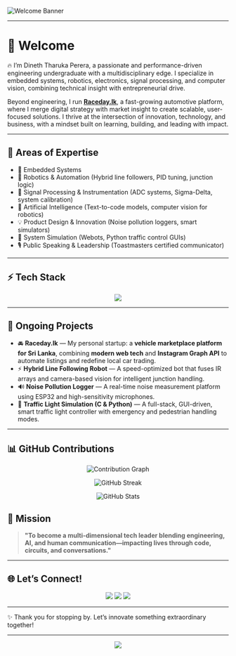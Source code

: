 ![Welcome Banner](https://readme-typing-svg.demolab.com?font=Fira+Code\&weight=700\&size=24\&pause=1000\&center=true\&vCenter=true\&width=800\&lines=Hi%2C+I'm+Dineth+Perera!;Electronics+Engineer+%7C+Robotics+Innovator)

---

# 👋 Welcome 

🔥 
I’m Dineth Tharuka Perera, a passionate and performance-driven engineering undergraduate with a multidisciplinary edge. I specialize in embedded systems, robotics, electronics, signal processing, and computer vision, combining technical insight with entrepreneurial drive.

Beyond engineering, I run **[Raceday.lk](https://instagram.com/racedaylk)**, a fast-growing automotive platform, where I merge digital strategy with market insight to create scalable, user-focused solutions. I thrive at the intersection of innovation, technology, and business, with a mindset built on learning, building, and leading with impact.

---

## 🧠 Areas of Expertise

* 🤖 Embedded Systems 
* 🧭 Robotics & Automation (Hybrid line followers, PID tuning, junction logic)
* 📡 Signal Processing & Instrumentation (ADC systems, Sigma-Delta, system calibration)
* 🧠 Artificial Intelligence (Text-to-code models, computer vision for robotics)
* 💡 Product Design & Innovation (Noise pollution loggers, smart simulators)
* 🧩 System Simulation (Webots, Python traffic control GUIs)
* 🎙️ Public Speaking & Leadership (Toastmasters certified communicator)

---


## ⚡ Tech Stack  

<p align="center">
  <img src="https://skillicons.dev/icons?i=c,cpp,python,js,matlab,arduino,raspberrypi,linux,tensorflow,git,github,vscode" />
</p>

---

## 🚀 Ongoing Projects

* 🚘 **Raceday.lk** — My personal startup: a **vehicle marketplace platform for Sri Lanka**, combining **modern web tech** and **Instagram Graph API** to automate listings and redefine local car trading.
* ⚡ **Hybrid Line Following Robot** — A speed-optimized bot that fuses IR arrays and camera-based vision for intelligent junction handling.
* 🔊 **Noise Pollution Logger** — A real-time noise measurement platform using ESP32 and high-sensitivity microphones.
* 🚦 **Traffic Light Simulation (C & Python)** — A full-stack, GUI-driven, smart traffic light controller with emergency and pedestrian handling modes.

---

## 📊 GitHub Contributions

<p align="center">
  <img src="https://github-readme-activity-graph.vercel.app/graph?username=dineth14&bg_color=0d1117&color=00e7ff&line=00e7ff&point=ffffff&area=true&hide_border=true" alt="Contribution Graph"/>
</p>

<p align="center">
  <img src="https://github-readme-streak-stats.herokuapp.com?user=dineth14&theme=tokyonight&hide_border=true" alt="GitHub Streak"/>
</p>

<p align="center">
  <img src="https://github-readme-stats.vercel.app/api?username=dineth14&show_icons=true&theme=tokyonight&hide_border=true" alt="GitHub Stats"/>
</p>

## 🎯 Mission

> **"To become a multi-dimensional tech leader blending engineering, AI, and human communication—impacting lives through code, circuits, and conversations."**

---

## 🌐 Let’s Connect!

<p align="center">
  <a href="https://www.linkedin.com/in/dineth-perera-ba9657277/"><img src="https://img.shields.io/badge/LinkedIn-0A66C2?style=for-the-badge&logo=linkedin&logoColor=white"/></a>
  <a href="https://instagram.com/racedaylk"><img src="https://img.shields.io/badge/Instagram-E4405F?style=for-the-badge&logo=instagram&logoColor=white"/></a>
  <a href="mailto:dp18perera@gmail.com"><img src="https://img.shields.io/badge/Email-0078D4?style=for-the-badge&logo=gmail&logoColor=white"/></a>
</p>

---

✨ Thank you for stopping by. Let’s innovate something extraordinary together!

---

<p align="center">
  <img src="https://komarev.com/ghpvc/?username=DinethPerera&style=for-the-badge&color=brightgreen&label=✨%20Profile%20Views✨" />
</p>

